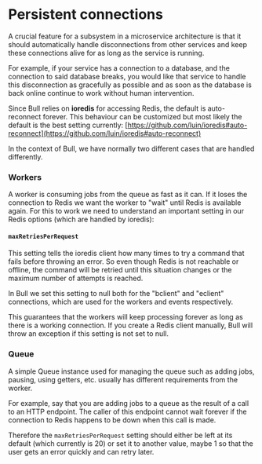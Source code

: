 # Persistent connections

A crucial feature for a subsystem in a microservice architecture is that it should automatically handle disconnections from other services and keep these connections alive for as long as the service is running.

For example, if your service has a connection to a database, and the connection to said database breaks, you would like that service to handle this disconnection as gracefully as possible and as soon as the database is back online continue to work without human intervention.

Since Bull relies on **ioredis** for accessing Redis, the default is auto-reconnect forever. This behaviour can be customized but most likely the default is the best setting currently: [https://github.com/luin/ioredis#auto-reconnect](https://github.com/luin/ioredis#auto-reconnect)

In the context of Bull, we have normally two different cases that are handled differently.

### Workers

A worker is consuming jobs from the queue as fast as it can. If it loses the connection to Redis we want the worker to "wait" until Redis is available again. For this to work we need to understand an important setting in our Redis options (which are handled by ioredis):

#### `maxRetriesPerRequest`

This setting tells the ioredis client how many times to try a command that fails before throwing an error. So even though Redis is not reachable or offline, the command will be retried until this situation changes or the maximum number of attempts is reached.

In Bull we set this setting to null both for the "bclient" and "eclient" connections, which are used for the workers and events respectively.

This guarantees that the workers will keep processing forever as long as there is a working connection. If you create a Redis client manually, Bull will throw an exception if this setting is not set to null.

### Queue

A simple Queue instance used for managing the queue such as adding jobs, pausing, using getters, etc. usually has different requirements from the worker.

For example, say that you are adding jobs to a queue as the result of a call to an HTTP endpoint. The caller of this endpoint cannot wait forever if the connection to Redis happens to be down when this call is made.

Therefore the `maxRetriesPerRequest` setting should either be left at its default (which currently is 20) or set it to another value, maybe 1 so that the user gets an error quickly and can retry later.




